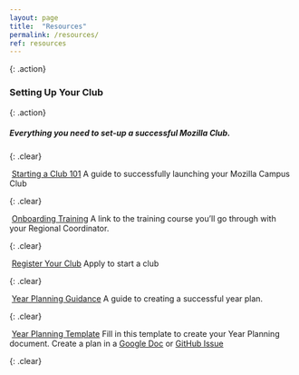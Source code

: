 ```yaml
---
layout: page
title:  "Resources"
permalink: /resources/
ref: resources
---
```


{: .action}
### Setting Up Your Club

{: .action}
##### Everything you need to set-up a successful Mozilla Club.

{: .clear}
&nbsp;

<div class="resources">
  <img src="{{ site.baseurl }}/static/img/clipboard.png" alt="">
    <a href="https://docs.google.com/document/d/1BjlailZDW9WZSmsOtdQ9XYVVZoQPyqc8GrZNbJn_kiw/" target="_blank" class="head-link">Starting a Club 101</a>
    <span>
      A guide to successfully launching your Mozilla Campus Club
    </span>
</div>

{: .clear}
&nbsp;

<div class="resources">
  <img src="{{ site.baseurl }}/static/img/book.png" alt="">
  <a href="http://mozilla.teachable.com/courses/mozilla-club-training/" target="_blank" class="head-link">Onboarding Training</a>
  <span>
    A link to the training course you’ll go through with your Regional Coordinator.
  </span>
</div>

{: .clear}
&nbsp;

<div class="resources">
  <img src="{{ site.baseurl }}/static/img/book.png" alt="">
  <a href="#" class="head-link">Register Your Club</a>
  <span>Apply to start a club</span>
</div>

{: .clear}
&nbsp;

<div class="resources">
  <img src="{{ site.baseurl }}/static/img/pencil.png" alt="">
  <a href="https://docs.google.com/document/d/16C7fTPFCkLsgm4p2sikxDxaFuRBgRG-Hx8jRbbkNW64/" target="_blank" class="head-link">Year Planning Guidance</a>
  <span>A guide to creating a successful year plan.</span>
</div>

{: .clear}
&nbsp;

<div class="resources">
  <img src="{{ site.baseurl }}/static/img/calendar.png" alt="">
  <a href="https://docs.google.com/document/d/1DKQd0decBLoAMep6weXINDP4zrURFbhHl7061SO5UYA/" target="_blank" class="head-link">Year Planning Template</a>
  <span>
    Fill in this template to create your Year Planning document.
    Create a plan in a <a href="https://docs.google.com/document/d/1DKQd0decBLoAMep6weXINDP4zrURFbhHl7061SO5UYA/copy" target="_blank">Google Doc</a> or <a href="https://github.com/mozilla/Campus-Club-Year-Plans" target="_blank">GitHub Issue</a>
  </span>
</div>

{: .clear}
&nbsp;
